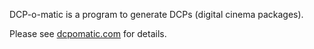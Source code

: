 DCP-o-matic is a program to generate DCPs (digital cinema packages).

Please see [dcpomatic.com](https://dcpomatic.com/) for details.
